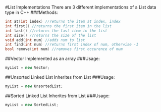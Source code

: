 #List Implementations
There are 3 different implementations of a List data type in C++
###Methods:
```c++
int at(int index) //returns the item at index, index
int first() //returns the first item in the list
int last() //returns the last item in the list
int size() //returns the size of the list
void add(int num) //adds num to list
int find(int num) //returns first index of num, otherwise -1
bool remove(int num) //removes first occurence of num
```
##Vector
Implemented as an array
###Usage:
```c++
myList = new Vector;
```
##Unsorted Linked List
Inherites from List
###Usage:
```c++
myList = new UnsortedList;
```
##Sorted Linked List
Inherites from List
###Usage:
```c++
myList = new SortedList;
```
